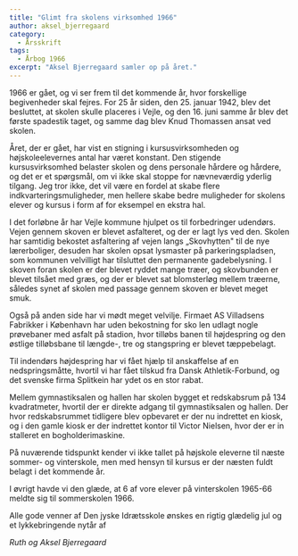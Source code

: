 ```yaml
---
title: "Glimt fra skolens virksomhed 1966"
author: aksel_bjerregaard
category:
  - Årsskrift
tags:
  - Årbog 1966
excerpt: "Aksel Bjerregaard samler op på året."
---
```


1966 er gået, og vi ser frem til det kommende år, hvor forskellige begivenheder skal fejres. For 25 år siden, den 25. januar 1942, blev det besluttet, at skolen skulle placeres i Vejle, og den 16. juni samme år blev det første spadestik taget, og samme dag blev Knud Thomassen ansat ved skolen. 

Året, der er gået, har vist en stigning i kursusvirksomheden og højskoleelevernes antal har været konstant. Den stigende kursusvirksomhed belaster skolen og dens personale hårdere og hårdere, og det er et spørgsmål, om vi ikke skal stoppe for nævneværdig yderlig tilgang. Jeg tror ikke, det vil være en fordel at skabe flere indkvarteringsmuligheder, men hellere skabe bedre muligheder for skolens elever og kursus i form af for eksempel en ekstra hal. 

I det forløbne år har Vejle kommune hjulpet os til forbedringer udendørs. Vejen gennem skoven er blevet asfalteret, og der er lagt lys ved den. Skolen har samtidig bekostet asfaltering af vejen langs „Skovhytten" til de nye lærerboliger, desuden har skolen opsat lysmaster på parkeringspladsen, som kommunen velvilligt har tilsluttet den permanente gadebelysning. I skoven foran skolen er der blevet ryddet mange træer, og skovbunden er blevet tilsået med græs, og der er blevet sat blomsterløg mellem træerne, således synet af skolen med passage gennem skoven er blevet meget smuk. 

Også på anden side har vi mødt meget velvilje. Firmaet AS Villadsens Fabrikker i København har uden bekostning for sko len udlagt nogle prøvebaner med asfalt på stadion, hvor tilløbs banen til højdespring og den østlige tilløbsbane til længde-, tre og stangspring er blevet tæppebelagt. 

Til indendørs højdespring har vi fået hjælp til anskaffelse af en nedspringsmåtte, hvortil vi har fået tilskud fra Dansk Athletik-Forbund, og det svenske firma Splitkein har ydet os en stor rabat. 

Mellem gymnastiksalen og hallen har skolen bygget et redskabsrum på 134 kvadratmeter, hvortil der er direkte adgang til gymnastiksalen og hallen. Der hvor redskabsrummet tidligere blev opbevaret er der nu indrettet en kiosk, og i den gamle kiosk er der indrettet kontor til Victor Nielsen, hvor der er in stalleret en bogholderimaskine. 

På nuværende tidspunkt kender vi ikke tallet på højskole eleverne til næste sommer- og vinterskole, men med hensyn til kursus er der næsten fuldt belagt i det kommende år. 

I øvrigt havde vi den glæde, at 6 af vore elever på vinterskolen 1965-66 meldte sig til sommerskolen 1966. 

Alle gode venner af Den jyske Idrætsskole ønskes en rigtig glædelig jul og et lykkebringende nytår af 

_Ruth og Aksel Bjerregaard_
